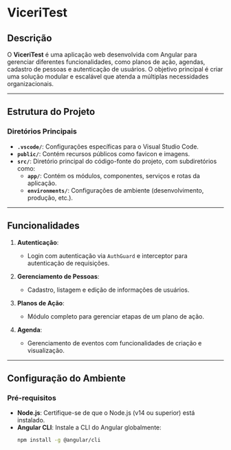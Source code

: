 # ViceriTest

## Descrição

O **ViceriTest** é uma aplicação web desenvolvida com Angular para gerenciar diferentes funcionalidades, como planos de ação, agendas, cadastro de pessoas e autenticação de usuários. O objetivo principal é criar uma solução modular e escalável que atenda a múltiplas necessidades organizacionais.

---

## Estrutura do Projeto

### Diretórios Principais

- **`.vscode/`**: Configurações específicas para o Visual Studio Code.
- **`public/`**: Contém recursos públicos como favicon e imagens.
- **`src/`**: Diretório principal do código-fonte do projeto, com subdiretórios como:
  - **`app/`**: Contém os módulos, componentes, serviços e rotas da aplicação.
  - **`environments/`**: Configurações de ambiente (desenvolvimento, produção, etc.).

---

## Funcionalidades

1. **Autenticação**:
   - Login com autenticação via `AuthGuard` e interceptor para autenticação de requisições.

2. **Gerenciamento de Pessoas**:
   - Cadastro, listagem e edição de informações de usuários.

3. **Planos de Ação**:
   - Módulo completo para gerenciar etapas de um plano de ação.

4. **Agenda**:
   - Gerenciamento de eventos com funcionalidades de criação e visualização.

---

## Configuração do Ambiente

### Pré-requisitos

- **Node.js**: Certifique-se de que o Node.js (v14 ou superior) está instalado.
- **Angular CLI**: Instale a CLI do Angular globalmente:
  ```bash
  npm install -g @angular/cli
